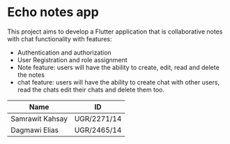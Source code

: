 # Echo notes app

This project aims to develop a Flutter application that is collaborative notes with chat functionality with features:

- Authentication and authorization
- User Registration and role assignment
- Note feature: users will have the ability to create, edit, read and delete the notes
- chat feature: users will have the ability to create chat with other users, read the chats edit their chats and delete them too.


| Name            | ID          |
|-------------- |-------------|
| Samrawit Kahsay | UGR/2271/14   |
| Dagmawi Elias   | UGR/2465/14  |
